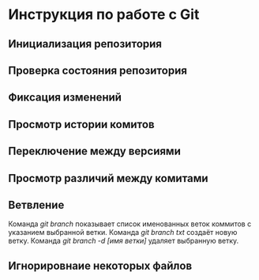 # **Инструкция по работе с Git**

## Инициализация репозитория

## Проверка состояния репозитория

## Фиксация изменений

## Просмотр истории комитов

## Переключение между версиями

## Просмотр различий между комитами

## Ветвление

Команда *git branch* показывает список именованных веток коммитов с указанием выбранной ветки.
Команда *git branch txt* создаёт новую ветку.
Команда *git branch -d [имя ветки]* удаляет выбранную ветку.

## Игнорировнаие некоторых файлов